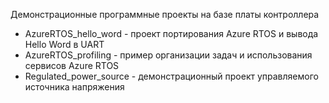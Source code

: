 Демонстрационные программные проекты на базе платы контроллера 

- AzureRTOS_hello_word - проект портирования Azure RTOS и вывода Hello Word  в UART
- AzureRTOS_profiling - пример организации задач и использования сервисов Azure RTOS
- Regulated_power_source - демонстрационный проект управляемого источника напряжения
